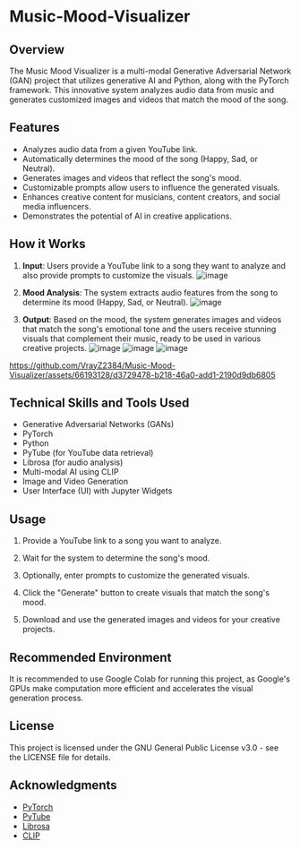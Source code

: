 # Music-Mood-Visualizer

## Overview

The Music Mood Visualizer is a multi-modal Generative Adversarial Network (GAN) project that utilizes generative AI and Python, along with the PyTorch framework. This innovative system analyzes audio data from music and generates customized images and videos that match the mood of the song.

## Features

- Analyzes audio data from a given YouTube link.
- Automatically determines the mood of the song (Happy, Sad, or Neutral).
- Generates images and videos that reflect the song's mood.
- Customizable prompts allow users to influence the generated visuals.
- Enhances creative content for musicians, content creators, and social media influencers.
- Demonstrates the potential of AI in creative applications.

## How it Works

1. **Input**: Users provide a YouTube link to a song they want to analyze and also provide prompts to customize the visuals.
![image](https://github.com/VrayZ2384/Music-Mood-Visualizer/assets/66193128/caf5d1e7-d4a1-40b8-bc6e-6c259384d37a)

2. **Mood Analysis**: The system extracts audio features from the song to determine its mood (Happy, Sad, or Neutral).
![image](https://github.com/VrayZ2384/Music-Mood-Visualizer/assets/66193128/0c301a90-6aeb-4570-a341-885fab6f8715)

3. **Output**: Based on the mood, the system generates images and videos that match the song's emotional tone and the users receive stunning visuals that complement their music, ready to be used in various creative projects.
![image](https://github.com/VrayZ2384/Music-Mood-Visualizer/assets/66193128/8dcc8368-e53e-414b-b89e-1170c827dbf5)
![image](https://github.com/VrayZ2384/Music-Mood-Visualizer/assets/66193128/536f51a3-6663-4503-85ed-36679151c426)
![image](https://github.com/VrayZ2384/Music-Mood-Visualizer/assets/66193128/5ea969a0-9838-4eb1-ac92-a7b282ffd981)

https://github.com/VrayZ2384/Music-Mood-Visualizer/assets/66193128/d3729478-b218-46a0-add1-2190d9db6805


## Technical Skills and Tools Used

- Generative Adversarial Networks (GANs)
- PyTorch
- Python
- PyTube (for YouTube data retrieval)
- Librosa (for audio analysis)
- Multi-modal AI using CLIP
- Image and Video Generation
- User Interface (UI) with Jupyter Widgets

## Usage

1. Provide a YouTube link to a song you want to analyze.

2. Wait for the system to determine the song's mood.

3. Optionally, enter prompts to customize the generated visuals.

4. Click the "Generate" button to create visuals that match the song's mood.

5. Download and use the generated images and videos for your creative projects.

## Recommended Environment

It is recommended to use Google Colab for running this project, as Google's GPUs make computation more efficient and accelerates the visual generation process.

## License

This project is licensed under the GNU General Public License v3.0 - see the LICENSE file for details.

## Acknowledgments

- [PyTorch](https://pytorch.org/)
- [PyTube](https://pytube.io/)
- [Librosa](https://librosa.org/)
- [CLIP](https://openai.com/research/clip)

